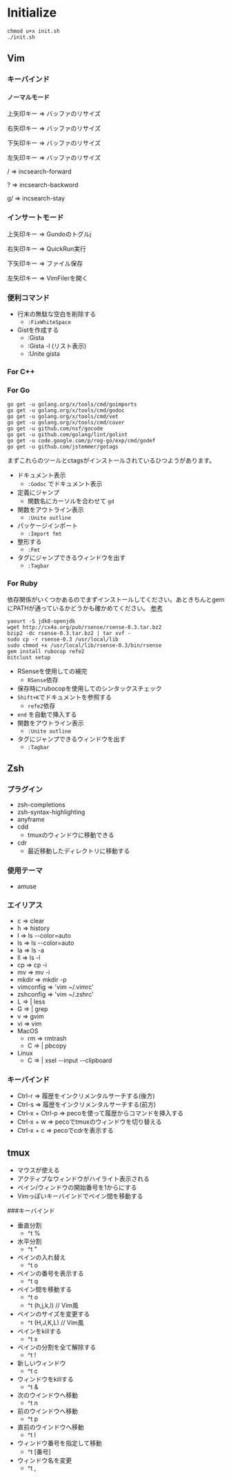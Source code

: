# Initialize

```
chmod u+x init.sh
./init.sh
```


## Vim

### キーバインド

#### ノーマルモード

上矢印キー => バッファのリサイズ

右矢印キー => バッファのリサイズ

下矢印キー => バッファのリサイズ

左矢印キー => バッファのリサイズ

/ => incsearch-forward

? => incsearch-backword

g/ => incsearch-stay

### インサートモード

上矢印キー => Gundoのトグルj

右矢印キー => QuickRun実行

下矢印キー => ファイル保存

左矢印キー => VimFilerを開く

### 便利コマンド
- 行末の無駄な空白を削除する
  - ```:FixWhiteSpace```
- Gistを作成する
  - :Gista
  - :Gista -l (リスト表示)
  - :Unite gista

### For C++


### For Go

```
go get -u golang.org/x/tools/cmd/goimports
go get -u golang.org/x/tools/cmd/godoc
go get -u golang.org/x/tools/cmd/vet
go get -u golang.org/x/tools/cmd/cover
go get -u github.com/nsf/gocode
go get -u github.com/golang/lint/golint
go get -u code.google.com/p/rog-go/exp/cmd/godef
go get -u github.com/jstemmer/gotags
```
まずこれらのツールとctagsがインストールされているひつようがあります。

- ドキュメント表示
  - ```:Godoc``` でドキュメント表示
- 定義にジャンプ
  - 関数名にカーソルを合わせて ```gd```
- 関数をアウトライン表示
  - ```:Unite outline```
- パッケージインポート
  - ```:Import fmt```
- 整形する
  - ```:Fmt```
- タグにジャンプできるウィンドウを出す
  - ```:Tagbar```

### For Ruby
依存関係がいくつかあるのでまずインストールしてください。あときちんとgemにPATHが通っているかどうかも確かめてください。 [参考](http://jajkeqos.com/2015/05/04/vim-ruby-env/)

```
yaourt -S jdk8-openjdk
wget http://cx4a.org/pub/rsense/rsense-0.3.tar.bz2
bzip2 -dc rsense-0.3.tar.bz2 | tar xvf -
sudo cp -r rsense-0.3 /usr/local/lib
sudo chmod +x /usr/local/lib/rsense-0.3/bin/rsense
gem install rubocop refe2
bitclust setup
```


- RSenseを使用しての補完
  - ```RSense```依存
- 保存時にrubocopを使用してのシンタックスチェック
- ```Shift+K```でドキュメントを参照する
  - ```refe2```依存
- ```end``` を自動で挿入する
- 関数をアウトライン表示
  - ```:Unite outline```
- タグにジャンプできるウィンドウを出す
  - ```:Tagbar```

## Zsh

### プラグイン
- zsh-completions
- zsh-syntax-highlighting
- anyframe
- cdd
  - tmuxのウィンドウに移動できる
- cdr
  - 最近移動したディレクトリに移動する

### 使用テーマ
- amuse

### エイリアス
  - c => clear
  - h => history
  - l => ls --color=auto
  - ls => ls --color=auto
  - la => ls -a
  - ll => ls -l
  - cp => cp -i
  - mv => mv -i
  - mkdir => mkdir -p
  - vimconfig => 'vim ~/.vimrc'
  - zshconfig => 'vim ~/.zshrc'
  - L => | less
  - G => | grep
  - v => gvim
  - vi => vim
  - MacOS
    - rm => rmtrash
    - C => | pbcopy
  - Linux
    - C => | xsel --input --clipboard

### キーバインド
  - Ctrl-r => 履歴をインクリメンタルサーチする(後方)
  - Ctrl-s => 履歴をインクリメンタルサーチする(前方)
  - Ctrl-x + Ctrl-p => pecoを使って履歴からコマンドを挿入する
  - Ctrl-x + w => pecoでtmuxのウィンドウを切り替える
  - Ctrl-x + c => pecoでcdrを表示する


## tmux
- マウスが使える
- アクティブなウィンドウがハイライト表示される
- ペイン/ウィンドウの開始番号を1からにする
- Vimっぽいキーバインドでペイン間を移動する

###キーバインド
- 垂直分割
  - ^t %
- 水平分割
  - ^t "
- ペインの入れ替え
  - ^t o
- ペインの番号を表示する
  - ^t q
- ペイン間を移動する
  - ^t o
  - ^t (h,j,k,l) // Vim風
- ペインのサイズを変更する
  - ^t (H,J,K,L) // Vim風
- ペインをkillする
  - ^t x
- ペインの分割を全て解除する
  - ^t !
- 新しいウィンドウ
  - ^t c
- ウィンドウをkillする
  - ^t &
- 次のウインドウへ移動
  - ^t n
- 前のウインドウへ移動
  - ^t p
- 直前のウインドウへ移動
  - ^t l
- ウィンドウ番号を指定して移動
  - ^t [番号]
- ウィンドウ名を変更
  - ^t ,

